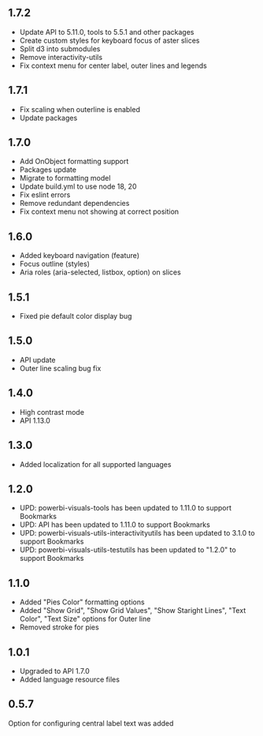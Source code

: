 ## 1.7.2
* Update API to 5.11.0, tools to 5.5.1 and other packages
* Create custom styles for keyboard focus of aster slices
* Split d3 into submodules
* Remove interactivity-utils
* Fix context menu for center label, outer lines and legends

## 1.7.1
* Fix scaling when outerline is enabled
* Update packages

## 1.7.0
* Add OnObject formatting support
* Packages update
* Migrate to formatting model
* Update build.yml to use node 18, 20
* Fix eslint errors
* Remove redundant dependencies
* Fix context menu not showing at correct position

## 1.6.0
* Added keyboard navigation (feature)
* Focus outline (styles)
* Aria roles (aria-selected, listbox, option) on slices

## 1.5.1
* Fixed pie default color display bug

## 1.5.0
* API update
* Outer line scaling bug fix

## 1.4.0
* High contrast mode
* API 1.13.0

## 1.3.0
* Added localization for all supported languages

## 1.2.0
* UPD: powerbi-visuals-tools has been updated to 1.11.0 to support Bookmarks
* UPD: API has been updated to 1.11.0 to support Bookmarks
* UPD: powerbi-visuals-utils-interactivityutils has been updated to 3.1.0 to support Bookmarks
* UPD: powerbi-visuals-utils-testutils has been updated to "1.2.0" to support Bookmarks

## 1.1.0
* Added "Pies Color" formatting options
* Added "Show Grid", "Show Grid Values", "Show Staright Lines", "Text Color", "Text Size" options for Outer line
* Removed stroke for pies 

## 1.0.1
* Upgraded to API 1.7.0
* Added language resource files

## 0.5.7

Option for configuring central label text was added
